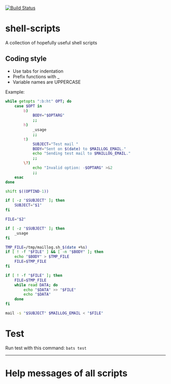 [![Build Status](https://travis-ci.org/Josef-Friedrich/shell-scripts.svg?branch=master)](https://travis-ci.org/Josef-Friedrich/shell-scripts)

# shell-scripts

A collection of hopefully useful shell scripts

## Coding style

* Use tabs for indentation
* Prefix functions with _
* Variable names are UPPERCASE

Example:

```sh
while getopts ":b:ht" OPT; do
	case $OPT in
		b)
			BODY="$OPTARG"
			;;
		h)
			_usage
			;;
		t)
			SUBJECT="Test mail "
			BODY="Sent on $(date) to $MAILLOG_EMAIL."
			echo "Sending test mail to $MAILLOG_EMAIL."
			;;
		\?)
			echo "Invalid option: -$OPTARG" >&2
			;;
	esac
done

shift $((OPTIND-1))

if [ -z "$SUBJECT" ]; then
	SUBJECT="$1"
fi

FILE="$2"

if [ -z "$SUBJECT" ]; then
	_usage
fi

TMP_FILE=/tmp/maillog.sh_$(date +%s)
if [ ! -f "$FILE" ] && [ -n "$BODY" ]; then
	echo "$BODY" > $TMP_FILE
	FILE=$TMP_FILE
fi

if [ ! -f "$FILE" ]; then
	FILE=$TMP_FILE
	while read DATA; do
		echo "$DATA" >> "$FILE"
		echo "$DATA"
	done
fi

mail -s "$SUBJECT" $MAILLOG_EMAIL < "$FILE"
```

# Test

Run test with this command: `bats test`

---

# Help messages of all scripts
